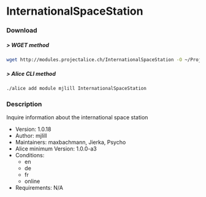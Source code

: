 # InternationalSpaceStation

### Download

##### > WGET method
```bash
wget http://modules.projectalice.ch/InternationalSpaceStation -O ~/ProjectAlice/system/moduleInstallTickets/InternationalSpaceStation.install
```

##### > Alice CLI method
```bash
./alice add module mjlill InternationalSpaceStation
```

### Description
Inquire information about the international space station

- Version: 1.0.18
- Author: mjlill
- Maintainers: maxbachmann, Jierka, Psycho
- Alice minimum Version: 1.0.0-a3
- Conditions:
  - en
  - de
  - fr
  - online
- Requirements: N/A

